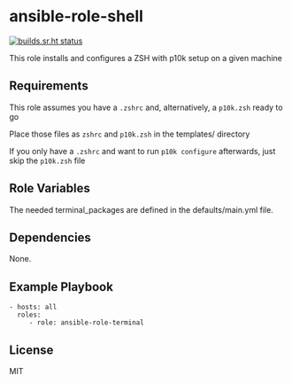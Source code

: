 ansible-role-shell
=========

[![builds.sr.ht status](https://builds.sr.ht/~fourstepper/ansible-role-shell.svg)](https://builds.sr.ht/~fourstepper/ansible-role-shell?)

This role installs and configures a ZSH with p10k setup on a given machine

Requirements
------------

This role assumes you have a `.zshrc` and, alternatively, a `p10k.zsh` ready to go

Place those files as `zshrc` and `p10k.zsh` in the templates/ directory

If you only have a `.zshrc` and want to run `p10k configure` afterwards, just skip the `p10k.zsh` file

Role Variables
--------------

The needed terminal_packages are defined in the defaults/main.yml file.

Dependencies
------------

None.

Example Playbook
----------------

    - hosts: all
      roles:
         - role: ansible-role-terminal

License
-------

MIT
